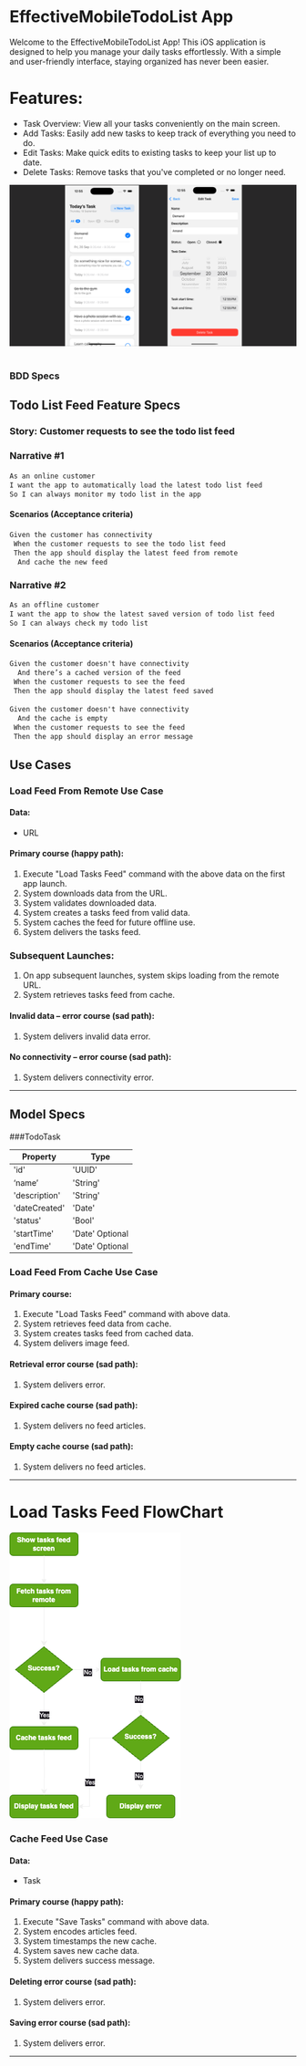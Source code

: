 
# EffectiveMobileTodoList App

Welcome to the EffectiveMobileTodoList App! This iOS application is designed to help you manage your daily tasks effortlessly. With a simple and user-friendly interface, staying organized has never been easier.

# Features:
- Task Overview: View all your tasks conveniently on the main screen.
- Add Tasks: Easily add new tasks to keep track of everything you need to do.
- Edit Tasks: Make quick edits to existing tasks to keep your list up to date.
- Delete Tasks: Remove tasks that you've completed or no longer need.

![TodoTasksApp](https://github.com/Fenominall/EffectiveMobileTodoList/blob/main/TodoTasksApp.png)

#
### BDD Specs

## Todo List Feed Feature Specs

### Story: Customer requests to see the todo list feed

### Narrative #1

```
As an online customer
I want the app to automatically load the latest todo list feed
So I can always monitor my todo list in the app
```

#### Scenarios (Acceptance criteria)

```
Given the customer has connectivity
 When the customer requests to see the todo list feed
 Then the app should display the latest feed from remote
  And cache the new feed
```

### Narrative #2

```
As an offline customer
I want the app to show the latest saved version of todo list feed
So I can always check my todo list
```

#### Scenarios (Acceptance criteria)

```
Given the customer doesn't have connectivity
  And there’s a cached version of the feed
 When the customer requests to see the feed
 Then the app should display the latest feed saved
 
Given the customer doesn't have connectivity
  And the cache is empty
 When the customer requests to see the feed
 Then the app should display an error message
```

## Use Cases

### Load Feed From Remote Use Case

#### Data:
- URL

#### Primary course (happy path):
1. Execute "Load Tasks Feed" command with the above data on the first app launch.
2. System downloads data from the URL.
3. System validates downloaded data.
4. System creates a tasks feed from valid data.
5. System caches the feed for future offline use.
6. System delivers the tasks feed.

### Subsequent Launches:
1. On app subsequent launches, system skips loading from the remote URL.
2. System retrieves tasks feed from cache.


#### Invalid data – error course (sad path):
1. System delivers invalid data error.

#### No connectivity – error course (sad path):
1. System delivers connectivity error.

---

## Model Specs

###TodoTask

| Property      | Type                      |
|---------------|---------------------------|
| 'id'          | 'UUID'                    |
| ‘name’        | 'String'                  |
| 'description' | 'String'                  |
| 'dateCreated' | 'Date'                    |
| 'status'      | 'Bool'                    |
| 'startTime'   | 'Date' Optional           |
| 'endTime'     | 'Date' Optional           |


### Load Feed From Cache Use Case

#### Primary course:
1. Execute "Load Tasks Feed" command with above data.
2. System retrieves feed data from cache.
4. System creates tasks feed from cached data.
5. System delivers image feed.

#### Retrieval error course (sad path):
1. System delivers error.

#### Expired cache course (sad path): 
1. System delivers no feed articles.

#### Empty cache course (sad path): 
1. System delivers no feed articles.

---

# Load Tasks Feed FlowChart
![EffectiveMobileTodoList](https://github.com/Fenominall/EffectiveMobileTodoList/blob/main/TasksLoadFlowChart.png)

### Cache Feed Use Case

#### Data:
- Task

#### Primary course (happy path):
1. Execute "Save Tasks" command with above data.
3. System encodes articles feed.
4. System timestamps the new cache.
5. System saves new cache data.
6. System delivers success message.

#### Deleting error course (sad path):
1. System delivers error.

#### Saving error course (sad path):
1. System delivers error.
---
